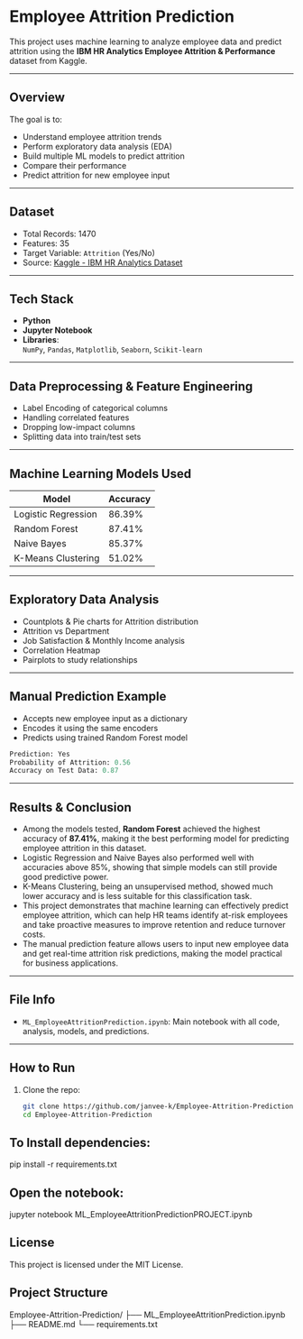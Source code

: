 #  **Employee Attrition Prediction**

This project uses machine learning to analyze employee data and predict attrition using the **IBM HR Analytics Employee Attrition & Performance** dataset from Kaggle.

---

##  Overview

The goal is to:
- Understand employee attrition trends
- Perform exploratory data analysis (EDA)
- Build multiple ML models to predict attrition
- Compare their performance
- Predict attrition for new employee input

---

##  Dataset

-  Total Records: 1470
-  Features: 35
-  Target Variable: `Attrition` (Yes/No)
-  Source: [Kaggle - IBM HR Analytics Dataset](https://www.kaggle.com/datasets/pavansubhasht/ibm-hr-analytics-attrition-dataset)

---

##  Tech Stack

- **Python**
- **Jupyter Notebook**
- **Libraries**:  
  `NumPy`, `Pandas`, `Matplotlib`, `Seaborn`, `Scikit-learn`

---

##  Data Preprocessing & Feature Engineering

- Label Encoding of categorical columns
- Handling correlated features
- Dropping low-impact columns
- Splitting data into train/test sets

---

##  Machine Learning Models Used

| Model               | Accuracy |
|--------------------|----------|
| Logistic Regression| 86.39%   |
| Random Forest      | 87.41%   |
| Naive Bayes        | 85.37%   |
| K-Means Clustering | 51.02%   |

---

##  Exploratory Data Analysis

- Countplots & Pie charts for Attrition distribution
- Attrition vs Department
- Job Satisfaction & Monthly Income analysis
- Correlation Heatmap
- Pairplots to study relationships

---

##  Manual Prediction Example

- Accepts new employee input as a dictionary
- Encodes it using the same encoders
- Predicts using trained Random Forest model

```python
Prediction: Yes
Probability of Attrition: 0.56
Accuracy on Test Data: 0.87
```

---

## Results & Conclusion

- Among the models tested, **Random Forest** achieved the highest accuracy of **87.41%**, making it the best performing model for predicting employee attrition in this dataset.  
- Logistic Regression and Naive Bayes also performed well with accuracies above 85%, showing that simple models can still provide good predictive power.  
- K-Means Clustering, being an unsupervised method, showed much lower accuracy and is less suitable for this classification task.  
- This project demonstrates that machine learning can effectively predict employee attrition, which can help HR teams identify at-risk employees and take proactive measures to improve retention and reduce turnover costs.  
- The manual prediction feature allows users to input new employee data and get real-time attrition risk predictions, making the model practical for business applications.

---

##  File Info

- `ML_EmployeeAttritionPrediction.ipynb`: Main notebook with all code, analysis, models, and predictions.

---

##  How to Run

1. Clone the repo:
   ```bash
   git clone https://github.com/janvee-k/Employee-Attrition-Prediction.git
   cd Employee-Attrition-Prediction
   ```

## To Install dependencies:
pip install -r requirements.txt

## Open the notebook:
jupyter notebook ML_EmployeeAttritionPredictionPROJECT.ipynb

## License
This project is licensed under the MIT License.

## Project Structure
Employee-Attrition-Prediction/
├── ML_EmployeeAttritionPrediction.ipynb
├── README.md
└── requirements.txt
